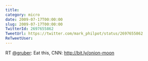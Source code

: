 ```yaml
---
title: 
category: micro
date: 2009-07-17T00:00:00
slug: 2009-07-17T00:00:00
TwitterId: 2697655862
TweetUrl: https://twitter.com/mark_philpot/status/2697655862
ReTweetUser: 
---
```


RT [@gruber](https://twitter.com/gruber): Eat this, CNN: http://bit.ly/onion-moon